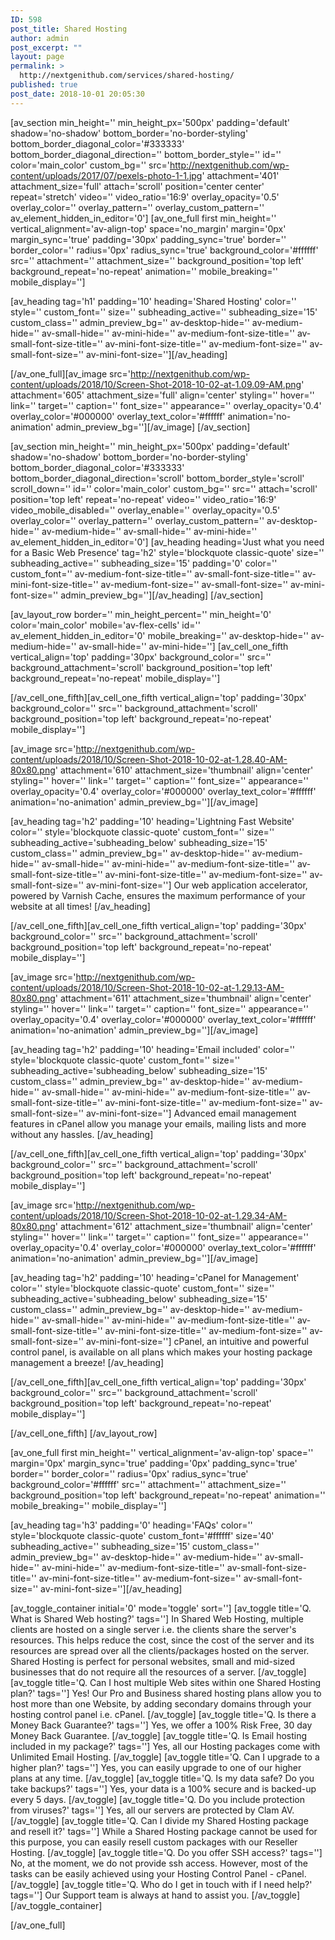 ```yaml
---
ID: 598
post_title: Shared Hosting
author: admin
post_excerpt: ""
layout: page
permalink: >
  http://nextgenithub.com/services/shared-hosting/
published: true
post_date: 2018-10-01 20:05:30
---
```

[av_section min_height='' min_height_px='500px' padding='default' shadow='no-shadow' bottom_border='no-border-styling' bottom_border_diagonal_color='#333333' bottom_border_diagonal_direction='' bottom_border_style='' id='' color='main_color' custom_bg='' src='http://nextgenithub.com/wp-content/uploads/2017/07/pexels-photo-1-1.jpg' attachment='401' attachment_size='full' attach='scroll' position='center center' repeat='stretch' video='' video_ratio='16:9' overlay_opacity='0.5' overlay_color='' overlay_pattern='' overlay_custom_pattern='' av_element_hidden_in_editor='0']
[av_one_full first min_height='' vertical_alignment='av-align-top' space='no_margin' margin='0px' margin_sync='true' padding='30px' padding_sync='true' border='' border_color='' radius='0px' radius_sync='true' background_color='#ffffff' src='' attachment='' attachment_size='' background_position='top left' background_repeat='no-repeat' animation='' mobile_breaking='' mobile_display='']

[av_heading tag='h1' padding='10' heading='Shared Hosting' color='' style='' custom_font='' size='' subheading_active='' subheading_size='15' custom_class='' admin_preview_bg='' av-desktop-hide='' av-medium-hide='' av-small-hide='' av-mini-hide='' av-medium-font-size-title='' av-small-font-size-title='' av-mini-font-size-title='' av-medium-font-size='' av-small-font-size='' av-mini-font-size=''][/av_heading]

[/av_one_full][av_image src='http://nextgenithub.com/wp-content/uploads/2018/10/Screen-Shot-2018-10-02-at-1.09.09-AM.png' attachment='605' attachment_size='full' align='center' styling='' hover='' link='' target='' caption='' font_size='' appearance='' overlay_opacity='0.4' overlay_color='#000000' overlay_text_color='#ffffff' animation='no-animation' admin_preview_bg=''][/av_image]
[/av_section]

[av_section min_height='' min_height_px='500px' padding='default' shadow='no-shadow' bottom_border='no-border-styling' bottom_border_diagonal_color='#333333' bottom_border_diagonal_direction='scroll' bottom_border_style='scroll' scroll_down='' id='' color='main_color' custom_bg='' src='' attach='scroll' position='top left' repeat='no-repeat' video='' video_ratio='16:9' video_mobile_disabled='' overlay_enable='' overlay_opacity='0.5' overlay_color='' overlay_pattern='' overlay_custom_pattern='' av-desktop-hide='' av-medium-hide='' av-small-hide='' av-mini-hide='' av_element_hidden_in_editor='0']
[av_heading heading='Just what you need for a Basic Web Presence' tag='h2' style='blockquote classic-quote' size='' subheading_active='' subheading_size='15' padding='0' color='' custom_font='' av-medium-font-size-title='' av-small-font-size-title='' av-mini-font-size-title='' av-medium-font-size='' av-small-font-size='' av-mini-font-size='' admin_preview_bg=''][/av_heading]
[/av_section]

[av_layout_row border='' min_height_percent='' min_height='0' color='main_color' mobile='av-flex-cells' id='' av_element_hidden_in_editor='0' mobile_breaking='' av-desktop-hide='' av-medium-hide='' av-small-hide='' av-mini-hide='']
[av_cell_one_fifth vertical_align='top' padding='30px' background_color='' src='' background_attachment='scroll' background_position='top left' background_repeat='no-repeat' mobile_display='']

[/av_cell_one_fifth][av_cell_one_fifth vertical_align='top' padding='30px' background_color='' src='' background_attachment='scroll' background_position='top left' background_repeat='no-repeat' mobile_display='']

[av_image src='http://nextgenithub.com/wp-content/uploads/2018/10/Screen-Shot-2018-10-02-at-1.28.40-AM-80x80.png' attachment='610' attachment_size='thumbnail' align='center' styling='' hover='' link='' target='' caption='' font_size='' appearance='' overlay_opacity='0.4' overlay_color='#000000' overlay_text_color='#ffffff' animation='no-animation' admin_preview_bg=''][/av_image]

[av_heading tag='h2' padding='10' heading='Lightning Fast Website' color='' style='blockquote classic-quote' custom_font='' size='' subheading_active='subheading_below' subheading_size='15' custom_class='' admin_preview_bg='' av-desktop-hide='' av-medium-hide='' av-small-hide='' av-mini-hide='' av-medium-font-size-title='' av-small-font-size-title='' av-mini-font-size-title='' av-medium-font-size='' av-small-font-size='' av-mini-font-size='']
Our web application accelerator, powered by Varnish Cache, ensures the maximum performance of your website at all times!
[/av_heading]

[/av_cell_one_fifth][av_cell_one_fifth vertical_align='top' padding='30px' background_color='' src='' background_attachment='scroll' background_position='top left' background_repeat='no-repeat' mobile_display='']

[av_image src='http://nextgenithub.com/wp-content/uploads/2018/10/Screen-Shot-2018-10-02-at-1.29.13-AM-80x80.png' attachment='611' attachment_size='thumbnail' align='center' styling='' hover='' link='' target='' caption='' font_size='' appearance='' overlay_opacity='0.4' overlay_color='#000000' overlay_text_color='#ffffff' animation='no-animation' admin_preview_bg=''][/av_image]

[av_heading tag='h2' padding='10' heading='Email included' color='' style='blockquote classic-quote' custom_font='' size='' subheading_active='subheading_below' subheading_size='15' custom_class='' admin_preview_bg='' av-desktop-hide='' av-medium-hide='' av-small-hide='' av-mini-hide='' av-medium-font-size-title='' av-small-font-size-title='' av-mini-font-size-title='' av-medium-font-size='' av-small-font-size='' av-mini-font-size='']
Advanced email management features in cPanel allow you manage your emails, mailing lists and more without any hassles.
[/av_heading]

[/av_cell_one_fifth][av_cell_one_fifth vertical_align='top' padding='30px' background_color='' src='' background_attachment='scroll' background_position='top left' background_repeat='no-repeat' mobile_display='']

[av_image src='http://nextgenithub.com/wp-content/uploads/2018/10/Screen-Shot-2018-10-02-at-1.29.34-AM-80x80.png' attachment='612' attachment_size='thumbnail' align='center' styling='' hover='' link='' target='' caption='' font_size='' appearance='' overlay_opacity='0.4' overlay_color='#000000' overlay_text_color='#ffffff' animation='no-animation' admin_preview_bg=''][/av_image]

[av_heading tag='h2' padding='10' heading='cPanel for Management' color='' style='blockquote classic-quote' custom_font='' size='' subheading_active='subheading_below' subheading_size='15' custom_class='' admin_preview_bg='' av-desktop-hide='' av-medium-hide='' av-small-hide='' av-mini-hide='' av-medium-font-size-title='' av-small-font-size-title='' av-mini-font-size-title='' av-medium-font-size='' av-small-font-size='' av-mini-font-size='']
cPanel, an intuitive and powerful control panel, is available on all plans which makes your hosting package management a breeze!
[/av_heading]

[/av_cell_one_fifth][av_cell_one_fifth vertical_align='top' padding='30px' background_color='' src='' background_attachment='scroll' background_position='top left' background_repeat='no-repeat' mobile_display='']

[/av_cell_one_fifth]
[/av_layout_row]

[av_one_full first min_height='' vertical_alignment='av-align-top' space='' margin='0px' margin_sync='true' padding='0px' padding_sync='true' border='' border_color='' radius='0px' radius_sync='true' background_color='#ffffff' src='' attachment='' attachment_size='' background_position='top left' background_repeat='no-repeat' animation='' mobile_breaking='' mobile_display='']

[av_heading tag='h3' padding='0' heading='FAQs' color='' style='blockquote classic-quote' custom_font='#ffffff' size='40' subheading_active='' subheading_size='15' custom_class='' admin_preview_bg='' av-desktop-hide='' av-medium-hide='' av-small-hide='' av-mini-hide='' av-medium-font-size-title='' av-small-font-size-title='' av-mini-font-size-title='' av-medium-font-size='' av-small-font-size='' av-mini-font-size=''][/av_heading]

[av_toggle_container initial='0' mode='toggle' sort='']
[av_toggle title='Q. What is Shared Web hosting?' tags='']
In Shared Web Hosting, multiple clients are hosted on a single server i.e. the clients share the server's resources. This helps reduce the cost, since the cost of the server and its resources are spread over all the clients/packages hosted on the server. Shared Hosting is perfect for personal websites, small and mid-sized businesses that do not require all the resources of a server.
[/av_toggle]
[av_toggle title='Q. Can I host multiple Web sites within one Shared Hosting plan?' tags='']
Yes! Our Pro and Business shared hosting plans allow you to host more than one Website, by adding secondary domains through your hosting control panel i.e. cPanel.
[/av_toggle]
[av_toggle title='Q. Is there a Money Back Guarantee?' tags='']
Yes, we offer a 100% Risk Free, 30 day Money Back Guarantee.
[/av_toggle]
[av_toggle title='Q. Is Email hosting included in my package?' tags='']
Yes, all our Hosting packages come with Unlimited Email Hosting.
[/av_toggle]
[av_toggle title='Q. Can I upgrade to a higher plan?' tags='']
Yes, you can easily upgrade to one of our higher plans at any time.
[/av_toggle]
[av_toggle title='Q. Is my data safe? Do you take backups?' tags='']
Yes, your data is a 100% secure and is backed-up every 5 days.
[/av_toggle]
[av_toggle title='Q. Do you include protection from viruses?' tags='']
Yes, all our servers are protected by Clam AV.
[/av_toggle]
[av_toggle title='Q. Can I divide my Shared Hosting package and resell it?' tags='']
While a Shared Hosting package cannot be used for this purpose, you can easily resell custom packages with our Reseller Hosting.
[/av_toggle]
[av_toggle title='Q. Do you offer SSH access?' tags='']
No, at the moment, we do not provide ssh access. However, most of the tasks can be easily achieved using your Hosting Control Panel - cPanel.
[/av_toggle]
[av_toggle title='Q. Who do I get in touch with if I need help?' tags='']
Our Support team is always at hand to assist you.
[/av_toggle]
[/av_toggle_container]

[/av_one_full]